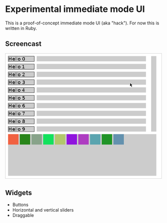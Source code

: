 # Experimental immediate mode UI

This is a proof-of-concept immediate mode UI (aka "hack").
For now this is written in Ruby.

## Screencast

![Screencast of UI](/images/screencast.gif?raw=true "Screencast")

## Widgets

* Buttons
* Horizontal and vertical sliders
* Draggable

